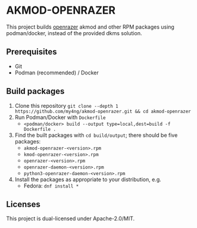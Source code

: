 # AKMOD-OPENRAZER

This project builds [openrazer](https://github.com/openrazer/openrazer) akmod and other RPM packages using podman/docker, instead of the provided dkms solution.

## Prerequisites

- Git
- Podman (recommended) / Docker

## Build packages

1. Clone this repository
   `git clone --depth 1 https://github.com/my4ng/akmod-openrazer.git && cd akmod-openrazer`
2. Run Podman/Docker with `Dockerfile`
   - `<podman/docker> build --output type=local,dest=build -f Dockerfile .`
3. Find the built packages with `cd build/output`; there should be five packages:
   - `akmod-openrazer-<version>.rpm`
   - `kmod-openrazer-<version>.rpm`
   - `openrazer-<version>.rpm`
   - `openrazer-daemon-<version>.rpm`
   - `python3-openrazer-daemon-<version>.rpm`
4. Install the packages as appropriate to your distribution, e.g.
   - Fedora: `dnf install *`

## Licenses

This project is dual-licensed under Apache-2.0/MIT.
